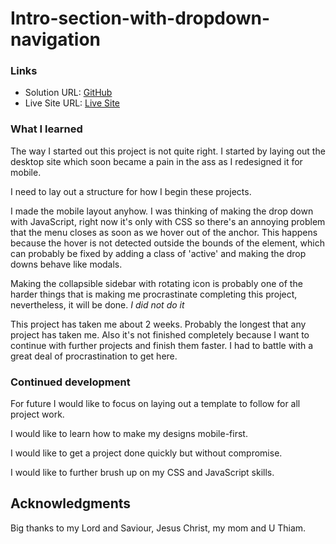 # Intro-section-with-dropdown-navigation

### Links

- Solution URL: [GitHub](https://github.com/soithangsing)
- Live Site URL: [Live Site](https://soithangsing.github.io/Intro-section-with-dropdown-navigation/)

### What I learned

The way I started out this project is not quite right. I started by laying out the desktop site which soon became a pain in the ass as I redesigned it for mobile. 

I need to lay out a structure for how I begin these projects.

I made the mobile layout anyhow. I was thinking of making the drop down with JavaScript, right now it's only with CSS so there's an annoying problem that the menu closes as soon as we hover out of the anchor. This happens because the hover is not detected outside the bounds of the element, which can probably be fixed by adding a class of 'active' and making the drop downs behave like modals. 

Making the collapsible sidebar with rotating icon is probably one of the harder things that is making me procrastinate completing this project, nevertheless, it will be done. *I did not do it*

This project has taken me about 2 weeks. Probably the longest that any project has taken me. Also it's not finished completely because I want to continue with further projects and finish them faster. I had to battle with a great deal of procrastination to get here. 

### Continued development

For future I would like to focus on laying out a template to follow for all project work. 

I would like to learn how to make my designs mobile-first. 

I would like to get a project done quickly but without compromise. 

I would like to further brush up on my CSS and JavaScript skills. 

## Acknowledgments

Big thanks to my Lord and Saviour, Jesus Christ, my mom and U Thiam. 